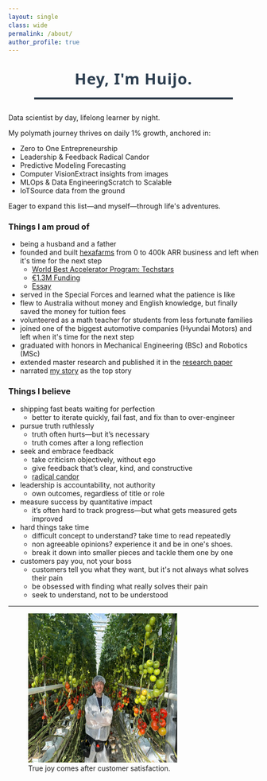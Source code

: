 ```yaml
---
layout: single
class: wide
permalink: /about/
author_profile: true
---
```


<link rel="stylesheet" href="/assets/css/about.css">

<div style="text-align: center; margin-top: 2em; margin-bottom: 2em;">
  <span style="font-size: 2.2em; font-weight: bold; color: #2c3e50; font-family: 'Segoe UI', 'Helvetica Neue', Arial, sans-serif; letter-spacing: 1px;">
    Hey, I'm Huijo.
  </span>
  <hr style="margin: 1.2em auto 0.8em auto; border: none; border-top: 3px solid #2c3e50; width: 80%; max-width: 400px;">
</div>

<div class="polymath-card">
  <p class="tagline">Data scientist by day, lifelong learner by night.</p>
  <p class="tagline">My polymath journey thrives on daily 1% growth, anchored in:</p>
  <div class="polymath-core">
    <ul class="pillars">
      <li><span class="pillar-highlight">Zero to One</span> <span class="pillar-note">Entrepreneurship</span></li>
      <li><span class="pillar-highlight">Leadership &amp; Feedback</span> <span class="pillar-note"></span><span class="pillar-note">Radical Candor</span></li>
      <li><span class="pillar-highlight">Predictive Modeling</span> <span class="pillar-note">Forecasting</span></li>
      <li><span class="pillar-highlight">Computer Vision</span><span class="pillar-note">Extract insights from images</span></li>
      <li><span class="pillar-highlight">MLOps &amp; Data Engineering</span><span class="pillar-note">Scratch to Scalable</span></li>
      <li><span class="pillar-highlight">IoT</span><span class="pillar-note">Source data from the ground</span></li>
    </ul>
  </div>
  
  <p class="expansion-note">Eager to expand this list—and myself—through life's adventures.</p>
</div>

### Things I am proud of

- being a husband and a father
- founded and built [hexafarms](https://www.hexafarms.com) from 0 to 400k ARR business and left when it's time for the next step
  - [World Best Accelerator Program: Techstars](https://www.linkedin.com/posts/techstars-berlin_indoorfarms-verticalindoorfarms-foodproduction-activity-6991309954343145472-c1hj?utm_source=share&utm_medium=member_desktop)
  - [€1.3M Funding](https://www.eu-startups.com/2024/05/berlin-based-agtech-hexafarms-secures-e1-3-million-pre-seed-to-empower-commercial-indoor-farmers/)
  - [Essay](../_posts/2025-07-15-LessonAfterEndAndBeforeNewStart.md)
- served in the Special Forces and learned what the patience is like
- flew to Australia without money and English knowledge, but finally saved the money for tuition fees
- volunteered as a math teacher for students from less fortunate families
- joined one of the biggest automotive companies (Hyundai Motors) and left when it's time for the next step
- graduated with honors in Mechanical Engineering (BSc) and Robotics (MSc)
- extended master research and published it in the [research paper](https://www.arxiv.org/abs/2410.00769)
- narrated [my story](https://www.worldjob.or.kr/info/bbs/ovseaAdvnStry/view.do?menuId=1000006395&bbscttNo=192537) as the top story

### Things I believe

- shipping fast beats waiting for perfection
  - better to iterate quickly, fail fast, and fix than to over-engineer
- pursue truth ruthlessly
  - truth often hurts—but it’s necessary
  - truth comes after a long reflection
- seek and embrace feedback
  - take criticism objectively, without ego
  - give feedback that’s clear, kind, and constructive
  - [radical candor](https://www.amazon.de/-/en/Radical-Candor-without-losing-humanity/dp/1509845356)
- leadership is accountability, not authority
  - own outcomes, regardless of title or role
- measure success by quantitative impact
  - it’s often hard to track progress—but what gets measured gets improved
- hard things take time
  - difficult concept to understand? take time to read repeatedly
  - non agreeable opinions? experience it and be in one's shoes.
  - break it down into smaller pieces and tackle them one by one
- customers pay you, not your boss
  - customers tell you what they want, but it's not always what solves their pain
  - be obsessed with finding what really solves their pain
  - seek to understand, not to be understood

---

<figure>
    <img src="../assets\images\photo_in_farm.jpg" alt="Solution in the field" width="300" height="300">
    <figcaption>True joy comes after customer satisfaction.</figcaption>
</figure>